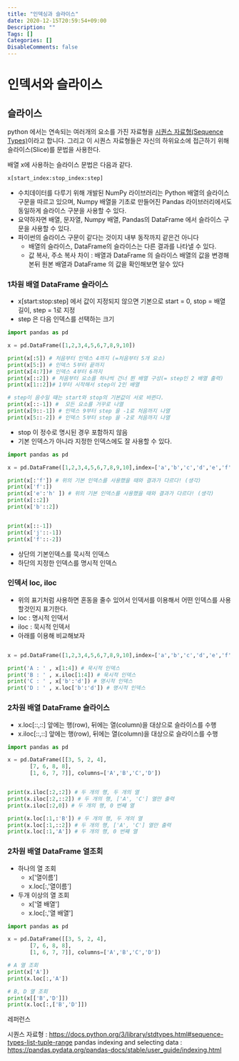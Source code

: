 ```yaml
---
title: "인덱싱과 슬라이스"
date: 2020-12-15T20:59:54+09:00
Description: ""
Tags: []
Categories: []
DisableComments: false
---
```


# 인덱서와 슬라이스

## 슬라이스

python 에서는 연속되는 여러개의 요소를 가진 자료형을 [시퀀스 자료형(Sequence Types)](https://docs.python.org/3/library/stdtypes.html#sequence-types-list-tuple-range)이라고 합니다. 그리고 이 시퀀스 자료형들은 자신의 하위요소에 접근하기 위해 슬라이스(Slice)를 문법을 사용한다.

배열 x에 사용하는 슬라이스 문법은 다음과 같다.

```python
x[start_index:stop_index:step]
```

- 수치데이터를 다루기 위해 개발된 NumPy 라이브러리는 Python 배열의 슬라이스 구문을 따르고 있으며, Numpy 배열을 기초로 만들어진 Pandas 라이브러리에서도 동일하게 슬라이스 구분을 사용할 수 있다.
- 요약하자면 배열, 문자열, Numpy 배열, Pandas의 DataFrame 에서 슬라이스 구문을 사용할 수 있다. 
- 파이썬의 슬라이스 구문이 같다는 것이지 내부 동작까지 같은건 아니다 
    - 배열의 슬라이스, DataFrame의 슬라이스는 다른 결과를 나타낼 수 있다.
    - 값 복사, 주소 복사 차이 : 배열과 DataFrame 의 슬라이스 배열의 값을 변경해본뒤 원본 배열과 DataFrame 의 값을 확인해보면 알수 있다

### 1차원 배열 DataFrame 슬라이스

- x[start:stop:step] 에서 값이 지정되지 않으면 기본으로 start = 0, stop = 배열 길이, step = 1로 지정
- step 은 다음 인덱스를 선택하는 크기

```python
import pandas as pd

x = pd.DataFrame([1,2,3,4,5,6,7,8,9,10])

print(x[:5]) # 처음부터 인덱스 4까지 (=처음부터 5개 요소)
print(x[5:]) # 인덱스 5부터 끝까지
print(x[4:7])# 인덱스 4부터 6까지
print(x[::2]) # 처음부터 요소를 하나씩 건너 뛴 배열 구성(= step인 2 배열 출력)
print(x[1::2])# 1부터 시작해서 step이 2인 배열

# step이 음수일 떄는 start와 stop의 기본값이 서로 바뀐다.
print(x[::-1]) #  모든 요소를 거꾸로 나열
print(x[9::-1]) # 인덱스 9부터 step 을 -1로 처음까지 나열
print(x[5::-2]) # 인덱스 5부터 step 을 -2로 처음까지 나열

```
- stop 이 정수로 명시된 경우 포함하지 않음 
- 기본 인덱스가 아니라 지정한 인덱스에도 잘 사용할 수 있다.

```python
import pandas as pd

x = pd.DataFrame([1,2,3,4,5,6,7,8,9,10],index=['a','b','c','d','e','f','g','h','i','j'])

print(x[:'f']) # 위의 기본 인덱스를 사용했을 때와 결과가 다르다! (생각)
print(x['f':]) 
print(x['e':'h' ]) # 위의 기본 인덱스를 사용했을 때와 결과가 다르다! (생각)
print(x[::2]) 
print(x['b'::2])


print(x[::-1]) 
print(x['j'::-1]) 
print(x['f'::-2]) 

```
- 상단의 기본인덱스를 묵시적 인덱스
- 하단의 지정한 인덱스를 명시적 인덱스


### 인덱서 loc, iloc
- 위의 표기처럼 사용하면 혼동을 줄수 있어서 인덱서를 이용해서 어떤 인덱스를 사용할것인지 표기한다.
- loc : 명시적 인덱서
- iloc : 묵시적 인덱서
- 아래를 이용해 비교해보자

```python

x = pd.DataFrame([1,2,3,4,5,6,7,8,9,10],index=['a','b','c','d','e','f','g','h','i','j'])

print('A : ' , x[1:4]) # 묵시적 인덱스
print('B : ' , x.iloc[1:4]) # 묵시적 인덱스
print('C : ' , x['b':'d']) # 명시적 인덱스
print('D : ' , x.loc['b':'d']) # 명시적 인덱스

```

### 2차원 배열 DataFrame 슬라이스
- x.loc[::,::] 앞에는 행(row), 뒤에는 열(column)을 대상으로 슬라이스를 수행
- x.iloc[::,::] 앞에는 행(row), 뒤에는 열(column)을 대상으로 슬라이스를 수행

```python
import pandas as pd

x = pd.DataFrame([[3, 5, 2, 4],
       [7, 6, 8, 8],
       [1, 6, 7, 7]], columns=['A','B','C','D'])


print(x.iloc[:2,:2]) # 두 개의 행, 두 개의 열
print(x.iloc[:2,::2]) # 두 개의 행, ['A', 'C'] 열만 출력
print(x.iloc[:2,0]) # 두 개의 행, 0 번째 열

print(x.loc[:1,:'B']) # 두 개의 행, 두 개의 열
print(x.loc[:1,::2]) # 두 개의 행, ['A', 'C'] 열만 출력
print(x.loc[:1,'A']) # 두 개의 행, 0 번째 열
```
###  2차원 배열 DataFrame 열조회
- 하나의 열 조회
    - x['열이름']
    - x.loc[:,'열이름']
- 두개 이상의 열 조회
    - x['열 배열']
    - x.loc[:,'열 배열']
```python
import pandas as pd

x = pd.DataFrame([[3, 5, 2, 4],
       [7, 6, 8, 8],
       [1, 6, 7, 7]], columns=['A','B','C','D'])

# A 열 조회
print(x['A'])
print(x.loc[:,'A'])

# B, D 열 조회
print(x[['B','D']])
print(x.loc[:,['B','D']])

```


레퍼런스

시퀀스 자료형 : https://docs.python.org/3/library/stdtypes.html#sequence-types-list-tuple-range
pandas indexing and selecting data : https://pandas.pydata.org/pandas-docs/stable/user_guide/indexing.html